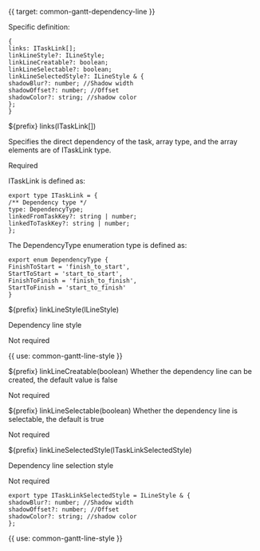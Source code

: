 {{ target: common-gantt-dependency-line }}

Specific definition:

```
{
links: ITaskLink[];
linkLineStyle?: ILineStyle;
linkLineCreatable?: boolean;
linkLineSelectable?: boolean;
linkLineSelectedStyle?: ILineStyle & {
shadowBlur?: number; //Shadow width
shadowOffset?: number; //Offset
shadowColor?: string; //shadow color
};
}
```

${prefix} links(ITaskLink[])

Specifies the direct dependency of the task, array type, and the array elements are of ITaskLink type.

Required

ITaskLink is defined as:

```
export type ITaskLink = {
/** Dependency type */
type: DependencyType;
linkedFromTaskKey?: string | number;
linkedToTaskKey?: string | number;
};
```

The DependencyType enumeration type is defined as:

```
export enum DependencyType {
FinishToStart = 'finish_to_start',
StartToStart = 'start_to_start',
FinishToFinish = 'finish_to_finish',
StartToFinish = 'start_to_finish'
}
```

${prefix} linkLineStyle(ILineStyle)

Dependency line style

Not required

{{ use: common-gantt-line-style }}

${prefix} linkLineCreatable(boolean)
Whether the dependency line can be created, the default value is false

Not required

${prefix} linkLineSelectable(boolean)
Whether the dependency line is selectable, the default is true

Not required

${prefix} linkLineSelectedStyle(ITaskLinkSelectedStyle)

Dependency line selection style

Not required

```
export type ITaskLinkSelectedStyle = ILineStyle & {
shadowBlur?: number; //Shadow width
shadowOffset?: number; //Offset
shadowColor?: string; //shadow color
};
```

{{ use: common-gantt-line-style }}

